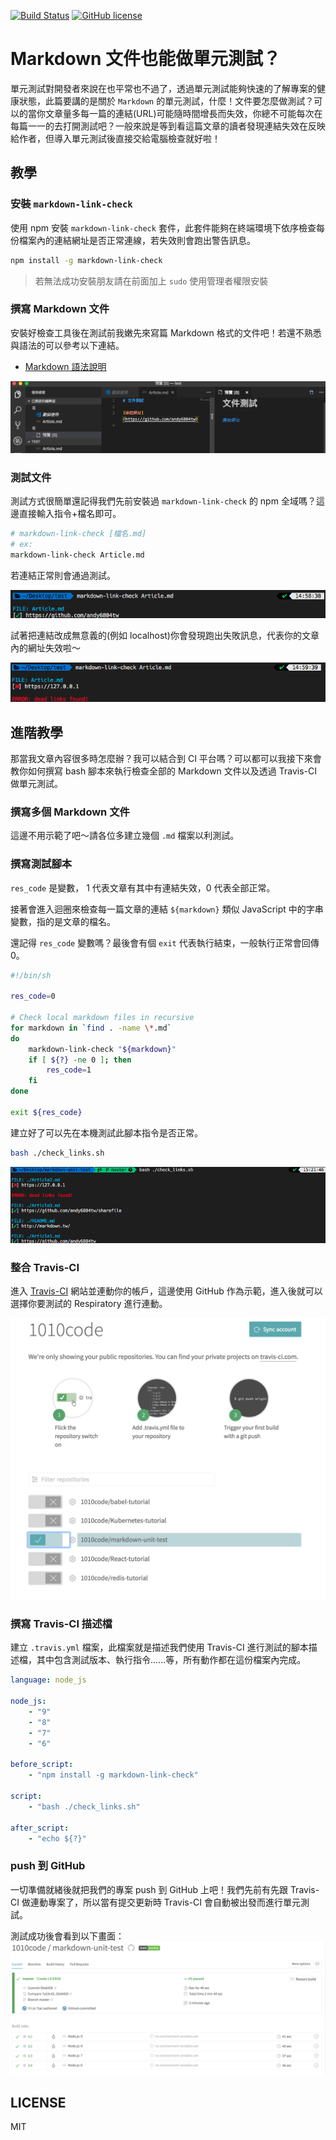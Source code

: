[![Build Status](https://travis-ci.org/1010code/markdown-unit-test.svg?branch=master)](https://travis-ci.org/1010code/markdown-unit-test)
[![GitHub license](https://img.shields.io/badge/license-MIT-blue.svg)](https://github.com/1010code/markdown-unit-test/blob/master/LICENSE)
# Markdown 文件也能做單元測試？
單元測試對開發者來說在也平常也不過了，透過單元測試能夠快速的了解專案的健康狀態，此篇要講的是關於 `Markdown` 的單元測試，什麼！文件要怎麼做測試？可以的當你文章量多每一篇的連結(URL)可能隨時間增長而失效，你總不可能每次在每篇一一的去打開測試吧？一般來說是等到看這篇文章的讀者發現連結失效在反映給作者，但導入單元測試後直接交給電腦檢查就好啦！

## 教學
### 安裝 `markdown-link-check`
使用 npm 安裝 `markdown-link-check` 套件，此套件能夠在終端環境下依序檢查每份檔案內的連結網址是否正常連線，若失效則會跑出警告訊息。

```bash
npm install -g markdown-link-check
```

> 若無法成功安裝朋友請在前面加上 `sudo` 使用管理者權限安裝

### 撰寫 Markdown 文件
安裝好檢查工具後在測試前我嫩先來寫篇 Markdown 格式的文件吧！若還不熟悉與語法的可以參考以下連結。

- [Markdown 語法說明](http://markdown.tw/)

<img src="screenshot/img01.png">

### 測試文件
測試方式很簡單還記得我們先前安裝過 `markdown-link-check` 的 npm 全域嗎？這邊直接輸入指令+檔名即可。


```bash
# markdown-link-check [檔名.md]
# ex:
markdown-link-check Article.md
```

若連結正常則會通過測試。

<img src="screenshot/img02.png">

試著把連結改成無意義的(例如 localhost)你會發現跑出失敗訊息，代表你的文章內的網址失效啦～

<img src="screenshot/img03.png">

## 進階教學
那當我文章內容很多時怎麼辦？我可以結合到 CI 平台嗎？可以都可以我接下來會教你如何撰寫 bash 腳本來執行檢查全部的 Markdown 文件以及透過 Travis-CI 做單元測試。

### 撰寫多個 Markdown 文件

這邊不用示範了吧～請各位多建立幾個 `.md` 檔案以利測試。

### 撰寫測試腳本
`res_code` 是變數， 1 代表文章有其中有連結失效，0 代表全部正常。

接著會進入迴圈來檢查每一篇文章的連結 `${markdown}` 類似 JavaScript 中的字串變數，指的是文章的檔名。

還記得 `res_code` 變數嗎？最後會有個 `exit` 代表執行結束，一般執行正常會回傳 0。

```bash
#!/bin/sh

res_code=0

# Check local markdown files in recursive
for markdown in `find . -name \*.md`
do
	markdown-link-check "${markdown}"
	if [ ${?} -ne 0 ]; then
		res_code=1
	fi
done

exit ${res_code}
```

建立好了可以先在本機測試此腳本指令是否正常。

```bash
bash ./check_links.sh
```

<img src="screenshot/img04.png">

### 整合 Travis-CI
進入 [Travis-CI](https://travis-ci.org) 網站並連動你的帳戶，這邊使用 GitHub 作為示範，進入後就可以選擇你要測試的 Respiratory 進行連動。

<img src="screenshot/img05.png">

### 撰寫 Travis-CI 描述檔
建立 `.travis.yml` 檔案，此檔案就是描述我們使用 Travis-CI 進行測試的腳本描述檔，其中包含測試版本、執行指令......等，所有動作都在這份檔案內完成。

```yml
language: node_js

node_js:
    - "9"
    - "8"
    - "7"
    - "6"

before_script:
    - "npm install -g markdown-link-check"

script:
    - "bash ./check_links.sh"

after_script:
    - "echo ${?}"
```

### push 到 GitHub
一切準備就緒後就把我們的專案 push 到 GitHub 上吧！我們先前有先跟 Travis-CI 做連動專案了，所以當有提交更新時 Travis-CI 會自動被出發而進行單元測試。

測試成功後會看到以下畫面：
<img src="screenshot/img06.png">

## LICENSE
MIT
